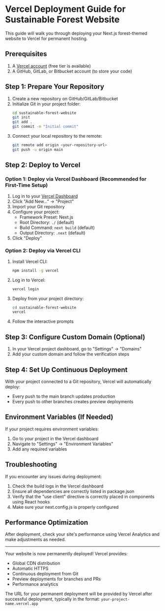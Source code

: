 # Vercel Deployment Guide for Sustainable Forest Website

This guide will walk you through deploying your Next.js forest-themed website to Vercel for permanent hosting.

## Prerequisites

1. A [Vercel account](https://vercel.com/signup) (free tier is available)
2. A GitHub, GitLab, or Bitbucket account (to store your code)

## Step 1: Prepare Your Repository

1. Create a new repository on GitHub/GitLab/Bitbucket
2. Initialize Git in your project folder:
   ```bash
   cd sustainable-forest-website
   git init
   git add .
   git commit -m "Initial commit"
   ```
3. Connect your local repository to the remote:
   ```bash
   git remote add origin <your-repository-url>
   git push -u origin main
   ```

## Step 2: Deploy to Vercel

### Option 1: Deploy via Vercel Dashboard (Recommended for First-Time Setup)

1. Log in to your [Vercel Dashboard](https://vercel.com/dashboard)
2. Click "Add New..." → "Project"
3. Import your Git repository
4. Configure your project:
   - Framework Preset: Next.js
   - Root Directory: `./` (default)
   - Build Command: `next build` (default)
   - Output Directory: `.next` (default)
5. Click "Deploy"

### Option 2: Deploy via Vercel CLI

1. Install Vercel CLI:
   ```bash
   npm install -g vercel
   ```
2. Log in to Vercel:
   ```bash
   vercel login
   ```
3. Deploy from your project directory:
   ```bash
   cd sustainable-forest-website
   vercel
   ```
4. Follow the interactive prompts

## Step 3: Configure Custom Domain (Optional)

1. In your Vercel project dashboard, go to "Settings" → "Domains"
2. Add your custom domain and follow the verification steps

## Step 4: Set Up Continuous Deployment

With your project connected to a Git repository, Vercel will automatically deploy:
- Every push to the main branch updates production
- Every push to other branches creates preview deployments

## Environment Variables (If Needed)

If your project requires environment variables:
1. Go to your project in the Vercel dashboard
2. Navigate to "Settings" → "Environment Variables"
3. Add any required variables

## Troubleshooting

If you encounter any issues during deployment:

1. Check the build logs in the Vercel dashboard
2. Ensure all dependencies are correctly listed in package.json
3. Verify that the "use client" directive is correctly placed in components using React hooks
4. Make sure your next.config.js is properly configured

## Performance Optimization

After deployment, check your site's performance using Vercel Analytics and make adjustments as needed.

---

Your website is now permanently deployed! Vercel provides:
- Global CDN distribution
- Automatic HTTPS
- Continuous deployment from Git
- Preview deployments for branches and PRs
- Performance analytics

The URL for your permanent deployment will be provided by Vercel after successful deployment, typically in the format: `your-project-name.vercel.app`
